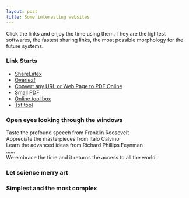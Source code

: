 ```yaml
---
layout: post
title: Some interesting websites
---
```


Click the links and enjoy the time using them. They are the lightest softwares, the fastest sharing links, the most possible morphology for the future systems.

### Link Starts

* [ShareLatex](https://www.sharelatex.com/)<br>
* [Overleaf](https://www.overleaf.com/15206758fhzbqwftbcxz#/57496914/)<br>
* [Convert any URL or Web Page to PDF Online](http://pdfmyurl.com/)<br/>
* [Small PDF](http://smallpdf.com/cn) <br>
* [Online tool box](https://tool.lu/)<br>
* [Txt tool](http://www.txttool.com/) 


### Open eyes looking through the windows
Taste the profound speech from Franklin Roosevelt <br>
Appreciate the masterpieces from Italo Calvino<br>
Learn the advanced ideas from Richard Phillips Feynman<br>
……<br>
We embrace the time and it returns the access to all the world.<br>



### Let science merry art


### Simplest and the most complex

